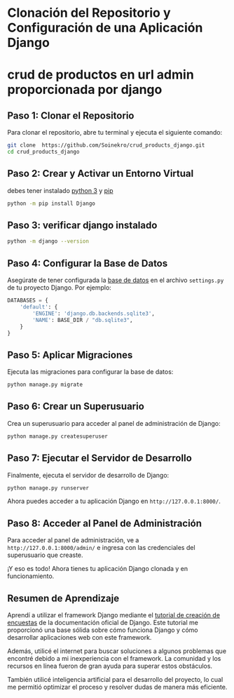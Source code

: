 # Clonación del Repositorio y Configuración de una Aplicación Django
# crud de productos en url admin proporcionada por django

## Paso 1: Clonar el Repositorio

Para clonar el repositorio, abre tu terminal y ejecuta el siguiente comando:

```bash
git clone  https://github.com/Soinekro/crud_products_django.git
cd crud_products_django
```

## Paso 2: Crear y Activar un Entorno Virtual

debes tener instalado [python 3](https://www.python.org/downloads) y [pip](https://pip.pypa.io/)

```bash
python -m pip install Django
```


## Paso 3: verificar django instalado 

```bash 
python -m django --version
``` 

## Paso 4: Configurar la Base de Datos

Asegúrate de tener configurada la [base de datos](https://docs.djangoproject.com/en/5.1/topics/install/#get-your-database-running) en el archivo `settings.py` de tu proyecto Django. Por ejemplo:

```python
DATABASES = {
    'default': {
        'ENGINE': 'django.db.backends.sqlite3',
        'NAME': BASE_DIR / "db.sqlite3",
    }
}
```

## Paso 5: Aplicar Migraciones

Ejecuta las migraciones para configurar la base de datos:

```bash
python manage.py migrate
```

## Paso 6: Crear un Superusuario

Crea un superusuario para acceder al panel de administración de Django:

```bash
python manage.py createsuperuser
```

## Paso 7: Ejecutar el Servidor de Desarrollo

Finalmente, ejecuta el servidor de desarrollo de Django:

```bash
python manage.py runserver
```

Ahora puedes acceder a tu aplicación Django en `http://127.0.0.1:8000/`.

## Paso 8: Acceder al Panel de Administración

Para acceder al panel de administración, ve a `http://127.0.0.1:8000/admin/` e ingresa con las credenciales del superusuario que creaste.

¡Y eso es todo! Ahora tienes tu aplicación Django clonada y en funcionamiento.


## Resumen de Aprendizaje

Aprendí a utilizar el framework Django mediante el [tutorial de creación de encuestas](https://docs.djangoproject.com/en/5.1/intro/tutorial01/) de la documentación oficial de Django. Este tutorial me proporcionó una base sólida sobre cómo funciona Django y cómo desarrollar aplicaciones web con este framework.

Además, utilicé el internet para buscar soluciones a algunos problemas que encontré debido a mi inexperiencia con el framework. La comunidad y los recursos en línea fueron de gran ayuda para superar estos obstáculos.

También utilicé inteligencia artificial para el desarrollo del proyecto, lo cual me permitió optimizar el proceso y resolver dudas de manera más eficiente.
